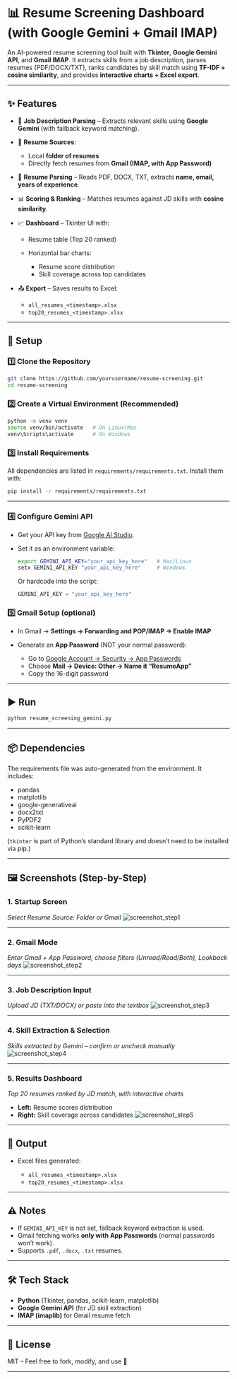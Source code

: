 

# 📊 Resume Screening Dashboard (with Google Gemini + Gmail IMAP)

An AI-powered resume screening tool built with **Tkinter**, **Google Gemini API**, and **Gmail IMAP**.
It extracts skills from a job description, parses resumes (PDF/DOCX/TXT), ranks candidates by skill match using **TF-IDF + cosine similarity**, and provides **interactive charts + Excel export**.

---

## ✨ Features

* 📝 **Job Description Parsing** – Extracts relevant skills using **Google Gemini** (with fallback keyword matching).
* 📂 **Resume Sources**:

  * Local **folder of resumes**
  * Directly fetch resumes from **Gmail (IMAP, with App Password)**
* 📑 **Resume Parsing** – Reads PDF, DOCX, TXT, extracts **name, email, years of experience**.
* 📊 **Scoring & Ranking** – Matches resumes against JD skills with **cosine similarity**.
* 📈 **Dashboard** – Tkinter UI with:

  * Resume table (Top 20 ranked)
  * Horizontal bar charts:

    * Resume score distribution
    * Skill coverage across top candidates
* 📤 **Export** – Saves results to Excel:

  * `all_resumes_<timestamp>.xlsx`
  * `top20_resumes_<timestamp>.xlsx`

---

## 🚀 Setup

### 1️⃣ Clone the Repository
```bash
git clone https://github.com/yourusername/resume-screening.git
cd resume-screening
````

### 2️⃣ Create a Virtual Environment (Recommended)

```bash
python -m venv venv
source venv/bin/activate   # On Linux/Mac
venv\Scripts\activate      # On Windows
```

### 3️⃣ Install Requirements

All dependencies are listed in `requirements/requirements.txt`.
Install them with:

```bash
pip install -r requirements/requirements.txt
```

---

### 4️⃣ Configure Gemini API

* Get your API key from [Google AI Studio](https://aistudio.google.com).
* Set it as an environment variable:

  ```bash
  export GEMINI_API_KEY="your_api_key_here"   # Mac/Linux
  setx GEMINI_API_KEY "your_api_key_here"     # Windows
  ```

  Or hardcode into the script:

  ```python
  GEMINI_API_KEY = "your_api_key_here"
  ```

### 5️⃣ Gmail Setup (optional)

* In Gmail → **Settings → Forwarding and POP/IMAP → Enable IMAP**
* Generate an **App Password** (NOT your normal password):

  * Go to [Google Account → Security → App Passwords](https://myaccount.google.com/apppasswords)
  * Choose **Mail → Device: Other → Name it “ResumeApp”**
  * Copy the 16-digit password

---

## ▶️ Run

```bash
python resume_screening_gemini.py
```

---

## 📦 Dependencies

The requirements file was auto-generated from the environment. It includes:

* pandas
* matplotlib
* google-generativeai
* docx2txt
* PyPDF2
* scikit-learn

(`tkinter` is part of Python’s standard library and doesn’t need to be installed via pip.)

---

## 🖼️ Screenshots (Step-by-Step)

### 1. Startup Screen

*Select Resume Source: Folder or Gmail*
![screenshot\_step1](screenshots/step1_source.png)

---

### 2. Gmail Mode

*Enter Gmail + App Password, choose filters (Unread/Read/Both), Lookback days*
![screenshot\_step2](screenshots/step2_source.png)

---

### 3. Job Description Input

*Upload JD (TXT/DOCX) or paste into the textbox*
![screenshot\_step3](screenshots/step3_source.png)

---

### 4. Skill Extraction & Selection

*Skills extracted by Gemini – confirm or uncheck manually*
![screenshot\_step4](screenshots/step4_source.png)

---

### 5. Results Dashboard

*Top 20 resumes ranked by JD match, with interactive charts*

* **Left:** Resume scores distribution
* **Right:** Skill coverage across candidates
  ![screenshot\_step5](screenshots/step5_source.png)

---

## 📂 Output

* Excel files generated:

  * `all_resumes_<timestamp>.xlsx`
  * `top20_resumes_<timestamp>.xlsx`

---

## ⚠️ Notes

* If `GEMINI_API_KEY` is not set, fallback keyword extraction is used.
* Gmail fetching works **only with App Passwords** (normal passwords won’t work).
* Supports `.pdf`, `.docx`, `.txt` resumes.

---

## 🛠️ Tech Stack

* **Python** (Tkinter, pandas, scikit-learn, matplotlib)
* **Google Gemini API** (for JD skill extraction)
* **IMAP (imaplib)** for Gmail resume fetch

---

## 📜 License

MIT – Feel free to fork, modify, and use 🚀

---
